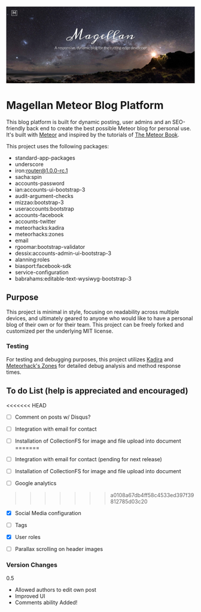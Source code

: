 ![](/public/images/screenshot.png)

# Magellan Meteor Blog Platform

This blog platform is built for dynamic posting, user admins and an SEO-friendly back end to create the best possible Meteor blog for personal use.
It's built with [Meteor](http://meteor.com) and inspired by the tutorials of [The Meteor Book](http://themeteorbook.com).

This project uses the following packages:

- standard-app-packages
- underscore
- iron:router@1.0.0-rc.1
- sacha:spin
- accounts-password
- ian:accounts-ui-bootstrap-3
- audit-argument-checks
- mizzao:bootstrap-3
- useraccounts:bootstrap
- accounts-facebook
- accounts-twitter
- meteorhacks:kadira
- meteorhacks:zones
- email
- rgoomar:bootstrap-validator
- dessix:accounts-admin-ui-bootstrap-3
- alanning:roles
- biasport:facebook-sdk
- service-configuration
- babrahams:editable-text-wysiwyg-bootstrap-3


## Purpose

This project is minimal in style, focusing on readability across multiple devices, and ultimately geared to anyone who would like to have a personal blog of their own or for their team. This project can be freely forked and customized per the underlying MIT license.

### Testing
For testing and debugging purposes, this project utilizes [Kadira](https://kadira.io) and [Meteorhack's Zones](https://github.com/angular/zone.js) for detailed debug analysis and method response times.


## To do List (help is appreciated and encouraged)
<<<<<<< HEAD
- [ ] Comment on posts w/ Disqus?
- [ ] Integration with email for contact
- [ ] Installation of CollectionFS for image and file upload into document
=======

- [ ] Integration with email for contact (pending for next release)
- [ ] Installation of CollectionFS for image and file upload into document
- [ ] Google analytics
>>>>>>> a0108a67db4ff58c4533ed397f39812785d03c20
- [x] Social Media configuration
- [ ] Tags
- [x] User roles
- [ ] Parallax scrolling on header images


### Version Changes

0.5
- Allowed authors to edit own post
- Improved UI
- Comments ability Added!
